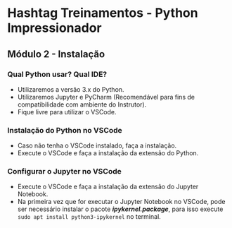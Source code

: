 # Hashtag Treinamentos - Python Impressionador

## Módulo 2 - Instalação

### Qual Python usar? Qual IDE?

- Utilizaremos a versão 3.x do Python.
- Utilizaremos Jupyter e PyCharm (Recomendável para fins de compatibilidade com ambiente do Instrutor).
- Fique livre para utilizar o VSCode.

### Instalação do Python no VSCode

- Caso não tenha o VSCode instalado, faça a instalação.
- Execute o VSCode e faça a instalação da extensão do Python.

### Configurar o Jupyter no VSCode

- Execute o VSCode e faça a instalação da extensão do Jupyter Notebook.
- Na primeira vez que for executar o Jupyter Notebook no VSCode, pode ser necessário instalar o pacote _**ipykernel.package**_, para isso execute ```sudo apt install python3-ipykernel``` no terminal.
